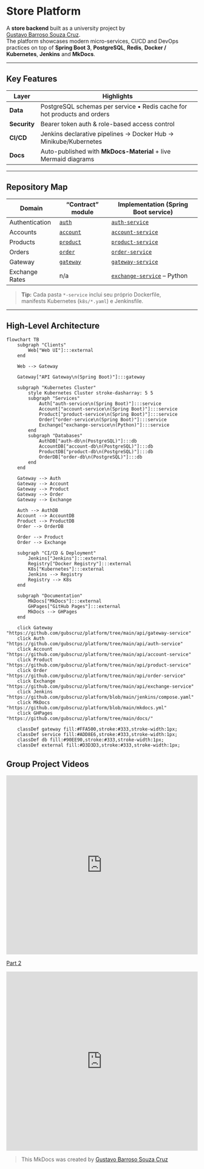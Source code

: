 # Store Platform

A **store backend** built as a university project by  
[Gustavo Barroso Souza Cruz](https://github.com/Gubscruz).  
The platform showcases modern micro-services, CI/CD and DevOps practices on top of **Spring Boot 3**, **PostgreSQL**, **Redis**, **Docker / Kubernetes**, **Jenkins** and **MkDocs**.

---

## Key Features
| Layer        | Highlights                                                                      |
|--------------|---------------------------------------------------------------------------------|
| **Data**     | PostgreSQL schemas per service • Redis cache for hot products and orders        |
| **Security** | Bearer token auth & role-based access control                                   |
| **CI/CD**    | Jenkins declarative pipelines → Docker Hub → Minikube/​Kubernetes                |
| **Docs**     | Auto-published with **MkDocs-Material** + live Mermaid diagrams                  |

---

## Repository Map

| Domain            | “Contract” module                                                           | Implementation (Spring Boot service)                                                 |
|-------------------|------------------------------------------------------------------------------|--------------------------------------------------------------------------------------|
| Authentication    | [`auth`](https://github.com/Gubscruz/auth)                                   | [`auth-service`](https://github.com/Gubscruz/auth-service)                            |
| Accounts          | [`account`](https://github.com/Gubscruz/account)                             | [`account-service`](https://github.com/Gubscruz/account-service)                      |
| Products          | [`product`](https://github.com/Gubscruz/product)                             | [`product-service`](https://github.com/Gubscruz/product-service)                      |
| Orders            | [`order`](https://github.com/Gubscruz/order)                                 | [`order-service`](https://github.com/Gubscruz/order-service)                          |
| Gateway           | [`gateway`](https://github.com/Gubscruz/gateway)                             | [`gateway-service`](https://github.com/Gubscruz/gateway-service)                      |
| Exchange Rates    | n/a                                                                          | [`exchange-service`](https://github.com/Gubscruz/exchange-service) – Python           |

> **Tip:** Cada pasta `*-service` inclui seu próprio Dockerfile,  
> manifests Kubernetes (`k8s/*.yaml`) e Jenkinsfile.

---

## High-Level Architecture

```mermaid
flowchart TB
    subgraph "Clients"
        Web["Web UI"]:::external
    end

    Web --> Gateway

    Gateway["API Gateway\n(Spring Boot)"]:::gateway

    subgraph "Kubernetes Cluster"
        style Kubernetes Cluster stroke-dasharray: 5 5
        subgraph "Services"
            Auth["auth-service\n(Spring Boot)"]:::service
            Account["account-service\n(Spring Boot)"]:::service
            Product["product-service\n(Spring Boot)"]:::service
            Order["order-service\n(Spring Boot)"]:::service
            Exchange["exchange-service\n(Python)"]:::service
        end
        subgraph "Databases"
            AuthDB["auth-db\n(PostgreSQL)"]:::db
            AccountDB["account-db\n(PostgreSQL)"]:::db
            ProductDB["product-db\n(PostgreSQL)"]:::db
            OrderDB["order-db\n(PostgreSQL)"]:::db
        end
    end

    Gateway --> Auth
    Gateway --> Account
    Gateway --> Product
    Gateway --> Order
    Gateway --> Exchange

    Auth --> AuthDB
    Account --> AccountDB
    Product --> ProductDB
    Order --> OrderDB

    Order --> Product
    Order --> Exchange

    subgraph "CI/CD & Deployment"
        Jenkins["Jenkins"]:::external
        Registry["Docker Registry"]:::external
        K8s["Kubernetes"]:::external
        Jenkins --> Registry
        Registry --> K8s
    end

    subgraph "Documentation"
        MkDocs["MkDocs"]:::external
        GHPages["GitHub Pages"]:::external
        MkDocs --> GHPages
    end

    click Gateway "https://github.com/gubscruz/platform/tree/main/api/gateway-service"
    click Auth "https://github.com/gubscruz/platform/tree/main/api/auth-service"
    click Account "https://github.com/gubscruz/platform/tree/main/api/account-service"
    click Product "https://github.com/gubscruz/platform/tree/main/api/product-service"
    click Order "https://github.com/gubscruz/platform/tree/main/api/order-service"
    click Exchange "https://github.com/gubscruz/platform/tree/main/api/exchange-service"
    click Jenkins "https://github.com/gubscruz/platform/blob/main/jenkins/compose.yaml"
    click MkDocs "https://github.com/gubscruz/platform/blob/main/mkdocs.yml"
    click GHPages "https://github.com/gubscruz/platform/tree/main/docs/"

    classDef gateway fill:#FFA500,stroke:#333,stroke-width:1px;
    classDef service fill:#ADD8E6,stroke:#333,stroke-width:1px;
    classDef db fill:#90EE90,stroke:#333,stroke-width:1px;
    classDef external fill:#D3D3D3,stroke:#333,stroke-width:1px;
```


## Group Project Videos

<iframe
  width="100%"
  height="470"
  src="https://www.youtube.com/embed/eFAjEHgr9Eo"
  title="Group Project Video"
  frameborder="0"
  allow="accelerometer; autoplay; clipboard-write; encrypted-media; gyroscope; picture-in-picture; web-share"
  allowfullscreen>
</iframe>


[Part 2](https://www.youtube.com/watch?v=ZtHgf-SulBY&ab_channel=AndrePereira)
<iframe
  width="100%"
  height="470"
  src="https://www.youtube.com/watch?v=ZtHgf-SulBY&ab_channel=AndrePereira"
  title="Group Project Video"
  frameborder="0"
  allow="accelerometer; autoplay; clipboard-write; encrypted-media; gyroscope; picture-in-picture; web-share"
  allowfullscreen>
</iframe>

> This MkDocs was created by [Gustavo Barroso Souza Cruz](https://github.com/Gubscruz)